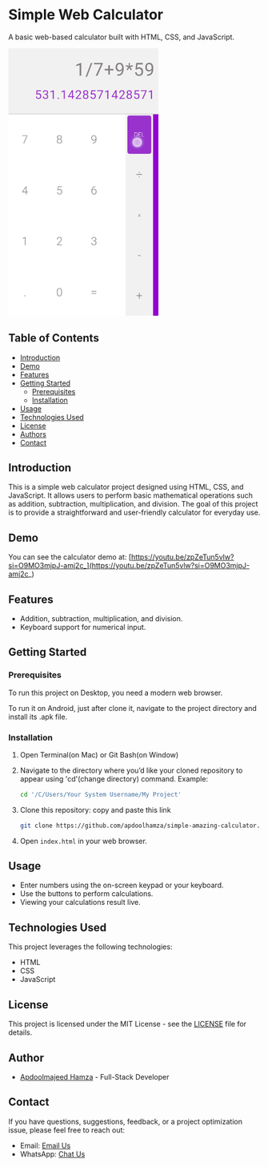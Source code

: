 # Simple Web Calculator

A basic web-based calculator built with HTML, CSS, and JavaScript.

<img src="/img/Screenshot1.png" width="300" />
  
## Table of Contents

- [Introduction](#introduction)
- [Demo](#demo)
- [Features](#features)
- [Getting Started](#getting-started)
  - [Prerequisites](#prerequisites)
  - [Installation](#installation)
- [Usage](#usage)
- [Technologies Used](#technologies-used)
- [License](#license)
- [Authors](#authors)
- [Contact](#contact)

## Introduction

This is a simple web calculator project designed using HTML, CSS, and JavaScript. It allows users to perform basic mathematical operations such as addition, subtraction, multiplication, and division. The goal of this project is to provide a straightforward and user-friendly calculator for everyday use.

## Demo

You can see the calculator demo at: [https://youtu.be/zpZeTun5vlw?si=O9MO3mjpJ-amj2c_](https://youtu.be/zpZeTun5vlw?si=O9MO3mjpJ-amj2c_)

## Features

- Addition, subtraction, multiplication, and division.
- Keyboard support for numerical input.

## Getting Started

### Prerequisites

To run this project on Desktop, you need a modern web browser.

To run it on Android, just after clone it, navigate to the project directory and install its .apk file.

### Installation

1. Open Terminal(on Mac) or Git Bash(on Window)

2. Navigate to the directory where you’d like your cloned repository to appear using 'cd'(change directory) command.
Example:

   ```bash
   cd '/C/Users/Your System Username/My Project'
   ```
   
3. Clone this repository:
   copy and paste this link

   ```bash
   git clone https://github.com/apdoolhamza/simple-amazing-calculator.git
   ```

3. Open `index.html` in your web browser.

##  Usage

- Enter numbers using the on-screen keypad or your keyboard.
- Use the buttons to perform calculations.
- Viewing your calculations result live.

## Technologies Used

This project leverages the following technologies:

- HTML
- CSS
- JavaScript

## License

This project is licensed under the MIT License - see the [LICENSE](LICENSE.txt) file for details.

## Author

- [Apdoolmajeed Hamza](https://github.com/apdoolhamza) - Full-Stack Developer

## Contact

If you have questions, suggestions, feedback, or a project optimization issue, please feel free to reach out:

- Email: [Email Us](mailto:awesomedeveloperng@gmail.com)
- WhatsApp: [Chat Us](https://wa.me/message/5DXABMAWF6JIJ1)
